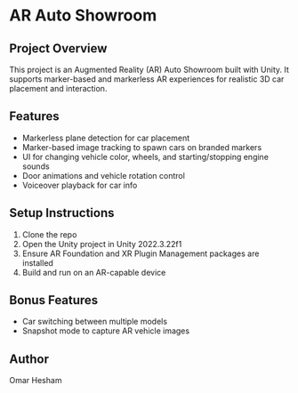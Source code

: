 # AR Auto Showroom

## Project Overview
This project is an Augmented Reality (AR) Auto Showroom built with Unity. It supports marker-based and markerless AR experiences for realistic 3D car placement and interaction.

## Features
- Markerless plane detection for car placement
- Marker-based image tracking to spawn cars on branded markers
- UI for changing vehicle color, wheels, and starting/stopping engine sounds
- Door animations and vehicle rotation control
- Voiceover playback for car info

## Setup Instructions
1. Clone the repo
2. Open the Unity project in Unity 2022.3.22f1
3. Ensure AR Foundation and XR Plugin Management packages are installed
4. Build and run on an AR-capable device

## Bonus Features
- Car switching between multiple models
- Snapshot mode to capture AR vehicle images

## Author
Omar Hesham
